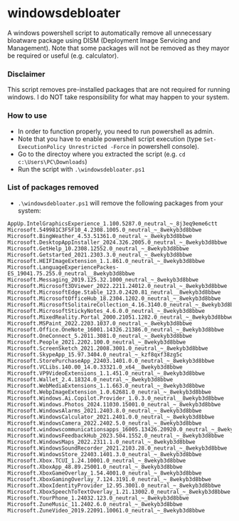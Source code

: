 # windowsdebloater
A windows powershell script to automatically remove all unnecessary bloatware package using DISM (Deployment Image Servicing and Management).
Note that some packages will not be removed as they mayor be required or useful (e.g. calculator).

### Disclaimer
This script removes pre-installed packages that are not required for running windows. I do NOT take responsibility for what may happen to your system.

### How to use
* In order to function properly, you need to run powershell as admin.
* Note that you have to enable powershell script execution (type ```Set-ExecutionPolicy Unrestricted -Force``` in powershell console).
* Go to the directoy where you extracted the script (e.g. ```cd c:\Users\PC\Downloads```)
* Run the script with ```.\windowsdebloater.ps1```

### List of packages removed
* ```.\windowsdebloater.ps1``` will remove the following packages from your system:

```
AppUp.IntelGraphicsExperience_1.100.5287.0_neutral_~_8j3eq9eme6ctt
Microsoft.549981C3F5F10_4.2308.1005.0_neutral_~_8wekyb3d8bbwe
Microsoft.BingWeather_4.53.51361.0_neutral_~_8wekyb3d8bbwe
Microsoft.DesktopAppInstaller_2024.326.2005.0_neutral_~_8wekyb3d8bbwe
Microsoft.GetHelp_10.2308.12552.0_neutral_~_8wekyb3d8bbwe
Microsoft.Getstarted_2021.2303.3.0_neutral_~_8wekyb3d8bbwe
Microsoft.HEIFImageExtension_1.1.861.0_neutral_~_8wekyb3d8bbwe
Microsoft.LanguageExperiencePackes-ES_19041.75.255.0_neutral__8wekyb3d8bbwe
Microsoft.Messaging_2019.125.32.1000_neutral_~_8wekyb3d8bbwe
Microsoft.Microsoft3DViewer_2022.2211.24012.0_neutral_~_8wekyb3d8bbwe
Microsoft.MicrosoftEdge.Stable_123.0.2420.81_neutral__8wekyb3d8bbwe
Microsoft.MicrosoftOfficeHub_18.2304.1202.0_neutral_~_8wekyb3d8bbwe
Microsoft.MicrosoftSolitaireCollection_4.16.3140.0_neutral_~_8wekyb3d8bbwe
Microsoft.MicrosoftStickyNotes_4.6.0.0_neutral_~_8wekyb3d8bbwe
Microsoft.MixedReality.Portal_2000.21051.1282.0_neutral_~_8wekyb3d8bbwe
Microsoft.MSPaint_2022.2203.1037.0_neutral_~_8wekyb3d8bbwe
Microsoft.Office.OneNote_16001.14326.21386.0_neutral_~_8wekyb3d8bbwe
Microsoft.OneConnect_5.2011.3081.0_neutral_~_8wekyb3d8bbwe
Microsoft.People_2021.2202.100.0_neutral_~_8wekyb3d8bbwe
Microsoft.ScreenSketch_2021.2008.3001.0_neutral_~_8wekyb3d8bbwe
Microsoft.SkypeApp_15.97.3404.0_neutral_~_kzf8qxf38zg5c
Microsoft.StorePurchaseApp_22403.1401.0.0_neutral_~_8wekyb3d8bbwe
Microsoft.VCLibs.140.00_14.0.33321.0_x64__8wekyb3d8bbwe
Microsoft.VP9VideoExtensions_1.1.451.0_neutral_~_8wekyb3d8bbwe
Microsoft.Wallet_2.4.18324.0_neutral_~_8wekyb3d8bbwe
Microsoft.WebMediaExtensions_1.1.663.0_neutral_~_8wekyb3d8bbwe
Microsoft.WebpImageExtension_1.0.62681.0_neutral_~_8wekyb3d8bbwe
Microsoft.Windows.Ai.Copilot.Provider_1.0.3.0_neutral__8wekyb3d8bbwe
Microsoft.Windows.Photos_2024.11030.15001.0_neutral_~_8wekyb3d8bbwe
Microsoft.WindowsAlarms_2021.2403.8.0_neutral_~_8wekyb3d8bbwe
Microsoft.WindowsCalculator_2021.2401.0.0_neutral_~_8wekyb3d8bbwe
Microsoft.WindowsCamera_2022.2402.5.0_neutral_~_8wekyb3d8bbwe
microsoft.windowscommunicationsapps_16005.13426.20920.0_neutral_~_8wekyb3d8bbwe
Microsoft.WindowsFeedbackHub_2023.504.1552.0_neutral_~_8wekyb3d8bbwe
Microsoft.WindowsMaps_2022.2311.1.0_neutral_~_8wekyb3d8bbwe
Microsoft.WindowsSoundRecorder_2021.2103.28.0_neutral_~_8wekyb3d8bbwe
Microsoft.WindowsStore_22403.1401.3.0_neutral_~_8wekyb3d8bbwe
Microsoft.Xbox.TCUI_1.24.10001.0_neutral_~_8wekyb3d8bbwe
Microsoft.XboxApp_48.89.25001.0_neutral_~_8wekyb3d8bbwe
Microsoft.XboxGameOverlay_1.54.4001.0_neutral_~_8wekyb3d8bbwe
Microsoft.XboxGamingOverlay_7.124.3191.0_neutral_~_8wekyb3d8bbwe
Microsoft.XboxIdentityProvider_12.95.3001.0_neutral_~_8wekyb3d8bbwe
Microsoft.XboxSpeechToTextOverlay_1.21.13002.0_neutral_~_8wekyb3d8bbwe
Microsoft.YourPhone_1.24032.123.0_neutral_~_8wekyb3d8bbwe
Microsoft.ZuneMusic_11.2402.6.0_neutral_~_8wekyb3d8bbwe
Microsoft.ZuneVideo_2019.22091.10061.0_neutral_~_8wekyb3d8bbwe
```
